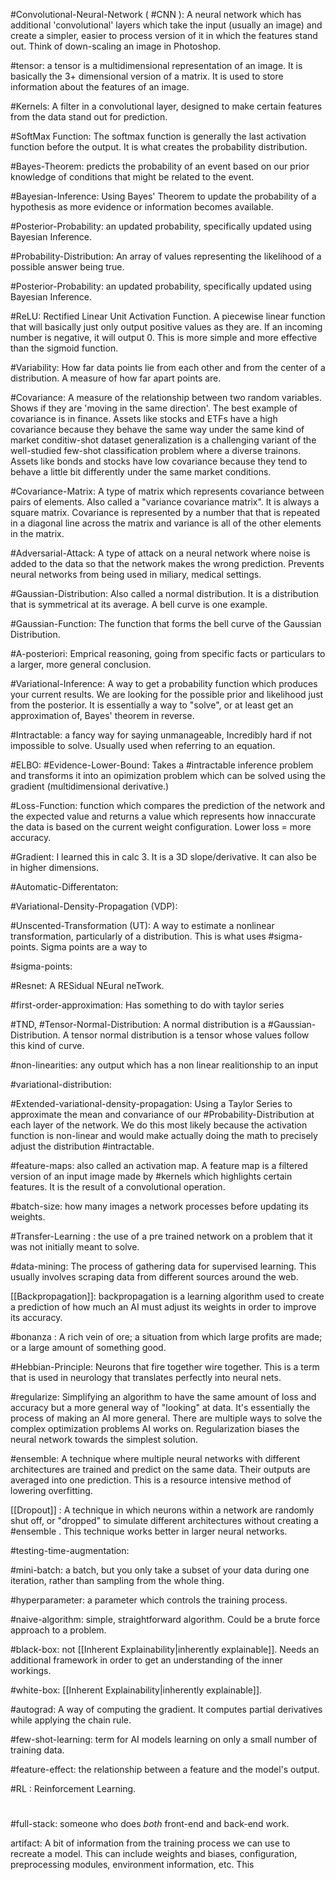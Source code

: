 #Convolutional-Neural-Network ( #CNN ): A neural network which has additional 'convolutional' layers which take the input (usually an image) and create a simpler, easier to process version of it in which the features stand out. Think of down-scaling an image in Photoshop.

#tensor: a tensor is a multidimensional representation of an image. It is basically the 3+ dimensional version of a matrix. It is used to store information about the features of an image.

#Kernels: A filter in a convolutional layer, designed to make certain features from the data stand out for prediction.

#SoftMax Function: The softmax function is generally the last activation function before the output. It is what creates the probability distribution.

#Bayes-Theorem: predicts the probability of an event based on our prior knowledge of conditions that might be related to the event.

#Bayesian-Inference: Using Bayes' Theorem to update the probability of a hypothesis as more evidence or information becomes available.

#Posterior-Probability: an updated probability, specifically updated using Bayesian Inference.


#Probability-Distribution: An array of values representing the likelihood of a possible answer being true.

#Posterior-Probability: an updated probability, specifically updated using Bayesian Inference.

#ReLU: Rectified Linear Unit Activation Function. A piecewise linear function that will basically just only output positive values as they are. If an incoming number is negative, it will output 0. This is more simple and more effective than the sigmoid function.

#Variability: How far data points lie from each other and from the center of a distribution. A measure of how far apart points are.

#Covariance: A measure of the relationship between two random variables. Shows if they are 'moving in the same direction'. The best example of covariance is in finance. Assets like stocks and ETFs have a high covariance because they behave the same way under the same kind of market conditiw-shot dataset generalization is a challenging variant of the well-studied few-shot classification problem where a diverse trainons. Assets like bonds and stocks have low covariance because they tend to behave a little bit differently under the same market conditions.

#Covariance-Matrix: A type of matrix which represents covariance between pairs of elements. Also called a "variance covariance matrix". It is always a square matrix. Covariance is represented by a number that that is repeated in a diagonal line across the matrix and variance is all of the other elements in the matrix.

#Adversarial-Attack: A type of attack on a neural network where noise is added to the data so that the network makes the wrong prediction. Prevents neural networks from being used in miliary, medical settings.

#Gaussian-Distribution: Also called a normal distribution. It is a distribution that is symmetrical at its average. A bell curve is one example.

#Gaussian-Function: The function that forms the bell curve of the Gaussian Distribution.

#A-posteriori: Emprical reasoning, going from specific facts or particulars to a larger, more general conclusion.

#Variational-Inference: A way to get a probability function which produces your current results. We are looking for the possible prior and likelihood just from the posterior. It is essentially a way to "solve", or at least get an approximation of, Bayes' theorem in reverse.

#Intractable: a fancy way for saying unmanageable, Incredibly hard if not impossible to solve. Usually used when referring to an equation.

#ELBO: #Evidence-Lower-Bound: Takes a #intractable inference problem and transforms it into an opimization problem which can be solved using the gradient (multidimensional derivative.)

#Loss-Function: function which compares the prediction of the network and the expected value and returns a value which represents how innaccurate the data is based on the current weight configuration. Lower loss = more accuracy. 

#Gradient: I learned this in calc 3. It is a 3D slope/derivative. It can also be in higher dimensions. 

#Automatic-Differentaton:

#Variational-Density-Propagation (VDP): 

#Unscented-Transformation (UT): A way to estimate a nonlinear transformation, particularly of a distribution. This is what uses #sigma-points. Sigma points are a way to 

#sigma-points:

#Resnet: A RESidual NEural neTwork.

#first-order-approximation: Has something to do with taylor series

#TND, #Tensor-Normal-Distribution: A normal distribution is a #Gaussian-Distribution. A tensor normal distribution is a tensor whose values follow this kind of curve.

#non-linearities: any output which has a non linear realitionship to an input

#variational-distribution: 

#Extended-variational-density-propagation: Using a Taylor Series to approximate the mean and convariance of our #Probability-Distribution at each layer of the network. We do this most likely because the activation function is non-linear and would make actually doing the math to precisely adjust the distribution #intractable.

#feature-maps: also called an activation map. A feature map is a filtered version of an input image made by #kernels which highlights certain features. It is the result of a convolutional operation.

#batch-size: how many images a network processes before updating its weights.

#Transfer-Learning : the use of a pre trained network on a problem that it was not initially meant to solve.

#data-mining: The process of gathering data for supervised learning. This usually involves scraping data from different sources around the web.

[[Backpropagation]]: backpropagation is a learning algorithm used to create a prediction of how much an AI must adjust its weights in order to improve its accuracy.

#bonanza : A rich vein of ore; a situation from which large profits are made; or a large amount of something good.

#Hebbian-Principle: Neurons that fire together wire together. This is a term that is used in neurology that translates perfectly into neural nets.

#regularize: Simplifying an algorithm to have the same amount of loss and accuracy but a more general way of "looking" at data. It's essentially the process of making an AI more general. There are multiple ways to solve the complex optimization problems AI works on. Regularization biases the neural network towards the simplest solution.

#ensemble: A technique where multiple neural networks with different architectures are trained and predict on the same data. Their outputs are averaged into one prediction. This is a resource intensive method of lowering overfitting.

[[Dropout]] : A technique in which neurons within a network are randomly  shut off, or "dropped" to simulate different architectures without creating a #ensemble . This technique works better in larger neural networks.

#testing-time-augmentation:

#mini-batch: a batch, but you only take a subset of your data during one iteration, rather than sampling from the whole thing.

#hyperparameter: a parameter which controls the training process.

#naive-algorithm: simple, straightforward algorithm. Could be a brute force approach to a problem.

#black-box: not [[Inherent Explainability|inherently explainable]]. Needs an additional framework in order to get an understanding of the inner workings.

#white-box: [[Inherent Explainability|inherently explainable]].

#autograd: A way of computing the gradient. It computes partial derivatives while applying the chain rule.

#few-shot-learning: term for AI models learning on only a small number of training data.

#feature-effect: the relationship between a feature and the model's output.

#RL : Reinforcement Learning.

#

#full-stack: someone who does *both* front-end and back-end work.

artifact: A bit of information from the training process we can use to recreate a model. This can include weights and biases, configuration, preprocessing modules, environment information, etc. This 